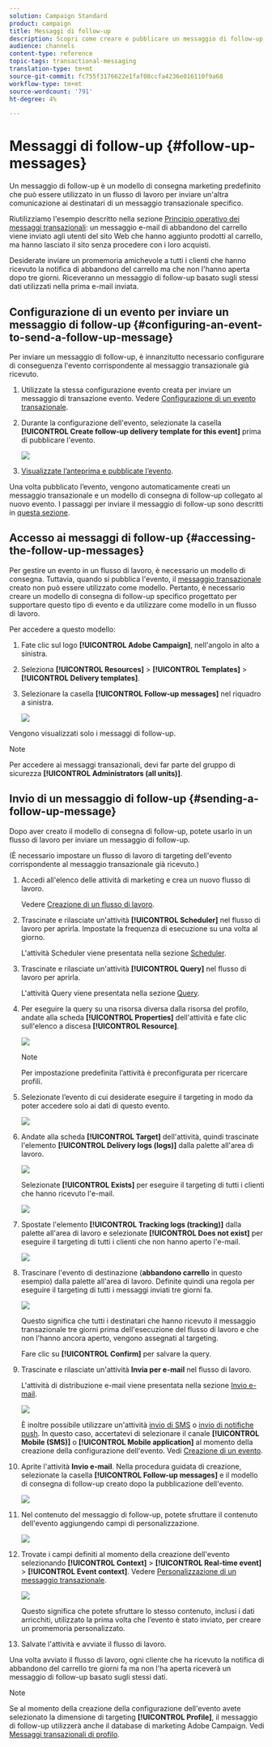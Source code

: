 ```yaml
---
solution: Campaign Standard
product: campaign
title: Messaggi di follow-up
description: Scopri come creare e pubblicare un messaggio di follow-up.
audience: channels
content-type: reference
topic-tags: transactional-messaging
translation-type: tm+mt
source-git-commit: fc755f3176622e1faf08ccfa4236e016110f9a68
workflow-type: tm+mt
source-wordcount: '791'
ht-degree: 4%

---
```



# Messaggi di follow-up {#follow-up-messages}

Un messaggio di follow-up è un modello di consegna marketing predefinito che può essere utilizzato in un flusso di lavoro per inviare un&#39;altra comunicazione ai destinatari di un messaggio transazionale specifico.

Riutilizziamo l&#39;esempio descritto nella sezione [Principio operativo dei messaggi transazionali](../../channels/using/getting-started-with-transactional-msg.md#transactional-messaging-operating-principle): un messaggio e-mail di abbandono del carrello viene inviato agli utenti del sito Web che hanno aggiunto prodotti al carrello, ma hanno lasciato il sito senza procedere con i loro acquisti.

Desiderate inviare un promemoria amichevole a tutti i clienti che hanno ricevuto la notifica di abbandono del carrello ma che non l&#39;hanno aperta dopo tre giorni. Riceveranno un messaggio di follow-up basato sugli stessi dati utilizzati nella prima e-mail inviata.

## Configurazione di un evento per inviare un messaggio di follow-up {#configuring-an-event-to-send-a-follow-up-message}

Per inviare un messaggio di follow-up, è innanzitutto necessario configurare di conseguenza l&#39;evento corrispondente al messaggio transazionale già ricevuto.

1. Utilizzate la stessa configurazione evento creata per inviare un messaggio di transazione evento. Vedere [Configurazione di un evento transazionale](../../channels/using/configuring-transactional-event.md).
1. Durante la configurazione dell&#39;evento, selezionate la casella **[!UICONTROL Create follow-up delivery template for this event]** prima di pubblicare l&#39;evento.

   ![](assets/message-center_follow-up-checkbox.png)

1. [Visualizzate l’anteprima e pubblicate l’evento](../../channels/using/publishing-transactional-event.md#previewing-and-publishing-the-event).

Una volta pubblicato l’evento, vengono automaticamente creati un messaggio transazionale e un modello di consegna di follow-up collegato al nuovo evento. I passaggi per inviare il messaggio di follow-up sono descritti in [questa sezione](#sending-a-follow-up-message).

## Accesso ai messaggi di follow-up {#accessing-the-follow-up-messages}

Per gestire un evento in un flusso di lavoro, è necessario un modello di consegna. Tuttavia, quando si pubblica l&#39;evento, il [messaggio transazionale](../../channels/using/editing-transactional-message.md) creato non può essere utilizzato come modello. Pertanto, è necessario creare un modello di consegna di follow-up specifico progettato per supportare questo tipo di evento e da utilizzare come modello in un flusso di lavoro.

Per accedere a questo modello:

1. Fate clic sul logo **[!UICONTROL Adobe Campaign]**, nell&#39;angolo in alto a sinistra.
1. Seleziona **[!UICONTROL Resources]** > **[!UICONTROL Templates]** > **[!UICONTROL Delivery templates]**.
1. Selezionare la casella **[!UICONTROL Follow-up messages]** nel riquadro a sinistra.

   ![](assets/message-center_follow-up-search.png)

Vengono visualizzati solo i messaggi di follow-up.

>[!NOTE]
>
>Per accedere ai messaggi transazionali, devi far parte del gruppo di sicurezza **[!UICONTROL Administrators (all units)]**.

## Invio di un messaggio di follow-up {#sending-a-follow-up-message}

Dopo aver creato il modello di consegna di follow-up, potete usarlo in un flusso di lavoro per inviare un messaggio di follow-up.

(È necessario impostare un flusso di lavoro di targeting dell&#39;evento corrispondente al messaggio transazionale già ricevuto.)

1. Accedi all&#39;elenco delle attività di marketing e crea un nuovo flusso di lavoro.

   Vedere [Creazione di un flusso di lavoro](../../automating/using/building-a-workflow.md#creating-a-workflow).

1. Trascinate e rilasciate un&#39;attività **[!UICONTROL Scheduler]** nel flusso di lavoro per aprirla. Impostate la frequenza di esecuzione su una volta al giorno.

   L&#39;attività Scheduler viene presentata nella sezione [Scheduler](../../automating/using/scheduler.md).

1. Trascinate e rilasciate un&#39;attività **[!UICONTROL Query]** nel flusso di lavoro per aprirla.

   L&#39;attività Query viene presentata nella sezione [Query](../../automating/using/query.md).

1. Per eseguire la query su una risorsa diversa dalla risorsa del profilo, andate alla scheda **[!UICONTROL Properties]** dell&#39;attività e fate clic sull&#39;elenco a discesa **[!UICONTROL Resource]**.

   ![](assets/message-center_follow-up-query-properties.png)

   >[!NOTE]
   >
   >Per impostazione predefinita l’attività è preconfigurata per ricercare profili.

1. Selezionate l’evento di cui desiderate eseguire il targeting in modo da poter accedere solo ai dati di questo evento.

   ![](assets/message-center_follow-up-query-resource.png)

1. Andate alla scheda **[!UICONTROL Target]** dell&#39;attività, quindi trascinate l&#39;elemento **[!UICONTROL Delivery logs (logs)]** dalla palette all&#39;area di lavoro.

   ![](assets/message-center_follow-up-delivery-logs.png)

   Selezionate **[!UICONTROL Exists]** per eseguire il targeting di tutti i clienti che hanno ricevuto l&#39;e-mail.

   ![](assets/message-center_follow-up-delivery-logs-exists.png)

1. Spostate l&#39;elemento **[!UICONTROL Tracking logs (tracking)]** dalla palette all&#39;area di lavoro e selezionate **[!UICONTROL Does not exist]** per eseguire il targeting di tutti i clienti che non hanno aperto l&#39;e-mail.

   ![](assets/message-center_follow-up-delivery-and-tracking-logs.png)

1. Trascinare l&#39;evento di destinazione (**abbandono carrello** in questo esempio) dalla palette all&#39;area di lavoro. Definite quindi una regola per eseguire il targeting di tutti i messaggi inviati tre giorni fa.

   ![](assets/message-center_follow-up-created.png)

   Questo significa che tutti i destinatari che hanno ricevuto il messaggio transazionale tre giorni prima dell&#39;esecuzione del flusso di lavoro e che non l&#39;hanno ancora aperto, vengono assegnati al targeting.

   Fare clic su **[!UICONTROL Confirm]** per salvare la query.

1. Trascinate e rilasciate un&#39;attività **Invia per e-mail** nel flusso di lavoro.

   L&#39;attività di distribuzione e-mail viene presentata nella sezione [Invio e-mail](../../automating/using/email-delivery.md).

   ![](assets/message-center_follow-up-workflow.png)

   È inoltre possibile utilizzare un&#39;attività [invio di SMS](../../automating/using/sms-delivery.md) o [invio di notifiche push](../../automating/using/push-notification-delivery.md). In questo caso, accertatevi di selezionare il canale **[!UICONTROL Mobile (SMS)]** o **[!UICONTROL Mobile application]** al momento della creazione della configurazione dell&#39;evento. Vedi [Creazione di un evento](../../channels/using/configuring-transactional-event.md#creating-an-event).

1. Aprite l&#39;attività **Invio e-mail**. Nella procedura guidata di creazione, selezionate la casella **[!UICONTROL Follow-up messages]** e il modello di consegna di follow-up creato dopo la pubblicazione dell&#39;evento.

   ![](assets/message-center_follow-up-template.png)

1. Nel contenuto del messaggio di follow-up, potete sfruttare il contenuto dell&#39;evento aggiungendo campi di personalizzazione.

   ![](assets/message-center_follow-up-content.png)

1. Trovate i campi definiti al momento della creazione dell&#39;evento selezionando **[!UICONTROL Context]** > **[!UICONTROL Real-time event]** > **[!UICONTROL Event context]**. Vedere [Personalizzazione di un messaggio transazionale](../../channels/using/editing-transactional-message.md#personalizing-a-transactional-message).

   ![](assets/message-center_follow-up-personalization.png)

   Questo significa che potete sfruttare lo stesso contenuto, inclusi i dati arricchiti, utilizzato la prima volta che l’evento è stato inviato, per creare un promemoria personalizzato.

1. Salvate l&#39;attività e avviate il flusso di lavoro.

Una volta avviato il flusso di lavoro, ogni cliente che ha ricevuto la notifica di abbandono del carrello tre giorni fa ma non l&#39;ha aperta riceverà un messaggio di follow-up basato sugli stessi dati.

>[!NOTE]
>
>Se al momento della creazione della configurazione dell&#39;evento avete selezionato la dimensione di targeting **[!UICONTROL Profile]**, il messaggio di follow-up utilizzerà anche il database di marketing  Adobe Campaign. Vedi [Messaggi transazionali di profilo](../../channels/using/editing-transactional-message.md#profile-transactional-message-specificities).
